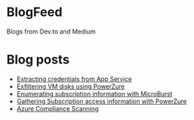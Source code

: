 # BlogFeed
Blogs from Dev.to and Medium

# Blog posts
<!-- BLOG-POST-LIST:START -->
- [Extracting credentials from App Service](https://dev.to/cheahengsoon/extracting-credentials-from-app-service-51e7)
- [Exfiltering VM disks using PowerZure](https://dev.to/cheahengsoon/exfiltering-vm-disks-using-powerzure-2fp5)
- [Enumerating subscription information with MicroBurst](https://dev.to/cheahengsoon/enumerating-subscription-information-with-microburst-35a1)
- [Gathering Subscription access information with PowerZure](https://dev.to/cheahengsoon/gathering-subscription-access-information-with-powerzure-2poc)
- [Azure Compliance Scanning](https://dev.to/cheahengsoon/azure-compliance-scanning-16ne)
<!-- BLOG-POST-LIST:END -->
